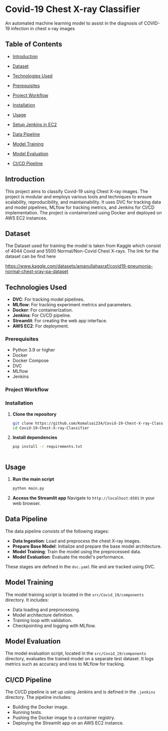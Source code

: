 
# Covid-19 Chest X-ray Classifier

An automated machine learning model to assist in the diagnosis of COVID-19 infection in chest x-ray images

## Table of Contents
- [Introduction](#introduction)
- [Dataset](#Dataset)
- [Technologies Used](#technologies-used)
- [Prerequisites](#prerequisites)
- [Project Workflow](#project-Workflow)
- [Installation](#installation)
- [Usage](#usage)
- [Setup Jenkins in EC2](https://github.com/Komalsai234/Covid-19-Chest-X-ray-Classifier/blob/main/jenkins-setup/setup.md)

- [Data Pipeline](#data-pipeline)
- [Model Training](#model-training)
- [Model Evaluation](#model-evaluation)
- [CI/CD Pipeline](#cicd-pipeline)

## Introduction
This project aims to classify Covid-19 using Chest X-ray images. The project is modular and employs various tools and techniques to ensure scalability, reproducibility, and maintainability. It uses DVC for tracking data and model pipelines, MLflow for tracking metrics, and Jenkins for CI/CD implementation. The project is containerized using Docker and deployed on AWS EC2 instances.

## Dataset
The Dataset used for training the model is taken from Kaggle which consist of 4044 Covid and 5500 Normal/Non-Covid Chest X-rays. The link for the dataset can be find here

https://www.kaggle.com/datasets/amanullahasraf/covid19-pneumonia-normal-chest-xray-pa-dataset

## Technologies Used
- **DVC**: For tracking model pipelines.
- **MLflow**: For tracking experiment metrics and parameters.
- **Docker**: For containerization.
- **Jenkins**: For CI/CD pipeline.
- **Streamlit**: For creating the web app interface.
- **AWS EC2**: For deployment.

### Prerequisites
- Python 3.9 or higher
- Docker
- Docker Compose
- DVC
- MLflow
- Jenkins

### Project Workflow

### Installation
1. **Clone the repository**
    ```bash
    git clone https://github.com/Komalsai234/Covid-19-Chest-X-ray-Classifier.git
    cd Covid-19-Chest-X-ray-Classifier
    ```

2. **Install dependencies**
    ```bash
    pip install -r requirements.txt
  
## Usage
1. **Run the main script**
    ```bash
    python main.py
    ```

2. **Access the Streamlit app**
    Navigate to `http://localhost:8501` in your web browser.

## Data Pipeline
The data pipeline consists of the following stages:
- **Data Ingestion**: Load and preprocess the chest X-ray images.
- **Prepare Base Model**: Initialize and prepare the base model architecture.
- **Model Training**: Train the model using the preprocessed data.
- **Model Evaluation**: Evaluate the model's performance.

These stages are defined in the `dvc.yaml` file and are tracked using DVC.

## Model Training
The model training script is located in the `src/Covid_19/components` directory. It includes:
- Data loading and preprocessing.
- Model architecture definition.
- Training loop with validation.
- Checkpointing and logging with MLflow.

## Model Evaluation
The model evaluation script, located in the `src/Covid_19/components` directory, evaluates the trained model on a separate test dataset. It logs metrics such as accuracy and loss to MLflow for tracking.

## CI/CD Pipeline
The CI/CD pipeline is set up using Jenkins and is defined in the `.jenkins` directory. The pipeline includes:
- Building the Docker image.
- Running tests.
- Pushing the Docker image to a container registry.
- Deploying the Streamlit app on an AWS EC2 instance.

